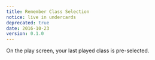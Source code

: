 ```yaml
---
title: Remember Class Selection
notice: live in undercards
deprecated: true
date: 2016-10-23
version: 0.1.0
---
```


On the play screen, your last played class is pre-selected.
